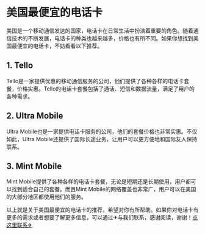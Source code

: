 # 美国最便宜的电话卡

美国是一个移动通信发达的国家，电话卡在日常生活中扮演着重要的角色。随着通信技术的不断发展，电话卡的种类也越来越多，价格也有所不同。如果你想找到美国最便宜的电话卡，不妨看看以下推荐。

## 1. Tello

Tello是一家提供优惠的移动通信服务的公司，他们提供了各种各样的电话卡套餐，价格实惠。Tello的电话卡套餐包括了通话、短信和数据流量，满足了用户的各种需求。

## 2. Ultra Mobile

Ultra Mobile也是一家提供电话卡服务的公司，他们的套餐价格也非常实惠。不仅如此，Ultra Mobile还提供了国际长途业务，让用户可以更方便地和国际友人保持联系。

## 3. Mint Mobile

Mint Mobile提供了各种各样的电话卡套餐，无论是短期还是长期使用，用户都可以找到适合自己的套餐。而且Mint Mobile的网络覆盖也非常广，用户可以在美国的大部分地区都使用他们的服务。

以上就是关于美国最便宜的电话卡的推荐，希望对你有所帮助。如果你对电话卡有更多的需求或者想要了解更多信息，可以通过✈与我们联系，感谢阅读，谢谢！[点这里联系✈](https://www.k02.cc)